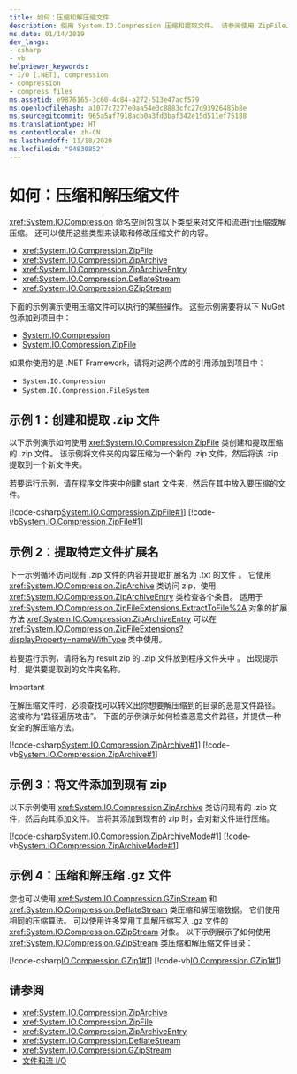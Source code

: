 ```yaml
---
title: 如何：压缩和解压缩文件
description: 使用 System.IO.Compression 压缩和提取文件。 请参阅使用 ZipFile、ZipArchive、ZipArchiveEntry、DeflateStream 和 GZipStream 的示例。
ms.date: 01/14/2019
dev_langs:
- csharp
- vb
helpviewer_keywords:
- I/O [.NET], compression
- compression
- compress files
ms.assetid: e9876165-3c60-4c84-a272-513e47acf579
ms.openlocfilehash: a1077c7277e0aa54e3c8883cfc27d93926485b8e
ms.sourcegitcommit: 965a5af7918acb0a3fd3baf342e15d511ef75188
ms.translationtype: HT
ms.contentlocale: zh-CN
ms.lasthandoff: 11/18/2020
ms.locfileid: "94830852"
---
```

# <a name="how-to-compress-and-extract-files"></a>如何：压缩和解压缩文件

<xref:System.IO.Compression> 命名空间包含以下类型来对文件和流进行压缩或解压缩。 还可以使用这些类型来读取和修改压缩文件的内容。

- <xref:System.IO.Compression.ZipFile>
- <xref:System.IO.Compression.ZipArchive>
- <xref:System.IO.Compression.ZipArchiveEntry>
- <xref:System.IO.Compression.DeflateStream>
- <xref:System.IO.Compression.GZipStream>

下面的示例演示使用压缩文件可以执行的某些操作。 这些示例需要将以下 NuGet 包添加到项目中：

- [System.IO.Compression](https://www.nuget.org/packages/System.IO.Compression)
- [System.IO.Compression.ZipFile](https://www.nuget.org/packages/System.IO.Compression.ZipFile)

如果你使用的是 .NET Framework，请将对这两个库的引用添加到项目中：

- `System.IO.Compression`
- `System.IO.Compression.FileSystem`

## <a name="example-1-create-and-extract-a-zip-file"></a>示例 1：创建和提取 .zip 文件

以下示例演示如何使用 <xref:System.IO.Compression.ZipFile> 类创建和提取压缩的 .zip 文件。 该示例将文件夹的内容压缩为一个新的 .zip 文件，然后将该 .zip 提取到一个新文件夹。

若要运行示例，请在程序文件夹中创建 start 文件夹，然后在其中放入要压缩的文件。

[!code-csharp[System.IO.Compression.ZipFile#1](../../../samples/snippets/csharp/VS_Snippets_CLR_System/system.io.compression.zipfile/cs/program1.cs#1)]
[!code-vb[System.IO.Compression.ZipFile#1](../../../samples/snippets/visualbasic/VS_Snippets_CLR_System/system.io.compression.zipfile/vb/program1.vb#1)]

## <a name="example-2-extract-specific-file-extensions"></a>示例 2：提取特定文件扩展名

下一示例循环访问现有 .zip 文件的内容并提取扩展名为 .txt 的文件 。 它使用 <xref:System.IO.Compression.ZipArchive> 类访问 zip，使用 <xref:System.IO.Compression.ZipArchiveEntry> 类检查各个条目。 适用于 <xref:System.IO.Compression.ZipFileExtensions.ExtractToFile%2A> 对象的扩展方法 <xref:System.IO.Compression.ZipArchiveEntry> 可以在 <xref:System.IO.Compression.ZipFileExtensions?displayProperty=nameWithType> 类中使用。

若要运行示例，请将名为 result.zip 的 .zip 文件放到程序文件夹中 。 出现提示时，提供要提取到的文件夹名称。

> [!IMPORTANT]
> 在解压缩文件时，必须查找可以转义出你想要解压缩到的目录的恶意文件路径。 这被称为“路径遍历攻击”。 下面的示例演示如何检查恶意文件路径，并提供一种安全的解压缩方法。

[!code-csharp[System.IO.Compression.ZipArchive#1](../../../samples/snippets/csharp/VS_Snippets_CLR_System/system.io.compression.ziparchive/cs/program1.cs#1)]
[!code-vb[System.IO.Compression.ZipArchive#1](../../../samples/snippets/visualbasic/VS_Snippets_CLR_System/system.io.compression.ziparchive/vb/program1.vb#1)]

## <a name="example-3-add-a-file-to-an-existing-zip"></a>示例 3：将文件添加到现有 zip

以下示例使用 <xref:System.IO.Compression.ZipArchive> 类访问现有的 .zip 文件，然后向其添加文件。 当将其添加到现有的 zip 时，会对新文件进行压缩。

[!code-csharp[System.IO.Compression.ZipArchiveMode#1](../../../samples/snippets/csharp/VS_Snippets_CLR_System/system.io.compression.ziparchivemode/cs/program1.cs#1)]
[!code-vb[System.IO.Compression.ZipArchiveMode#1](../../../samples/snippets/visualbasic/VS_Snippets_CLR_System/system.io.compression.ziparchivemode/vb/program1.vb#1)]

## <a name="example-4-compress-and-decompress-gz-files"></a>示例 4：压缩和解压缩 .gz 文件

您也可以使用 <xref:System.IO.Compression.GZipStream> 和 <xref:System.IO.Compression.DeflateStream> 类压缩和解压缩数据。 它们使用相同的压缩算法。 可以使用许多常用工具解压缩写入 .gz 文件的 <xref:System.IO.Compression.GZipStream> 对象。 以下示例展示了如何使用 <xref:System.IO.Compression.GZipStream> 类压缩和解压缩文件目录：

[!code-csharp[IO.Compression.GZip1#1](../../../samples/snippets/csharp/VS_Snippets_CLR/IO.Compression.GZip1/CS/gziptest.cs#1)]
[!code-vb[IO.Compression.GZip1#1](../../../samples/snippets/visualbasic/VS_Snippets_CLR/IO.Compression.GZip1/VB/gziptest.vb#1)]

## <a name="see-also"></a>请参阅

- <xref:System.IO.Compression.ZipArchive>  
- <xref:System.IO.Compression.ZipFile>  
- <xref:System.IO.Compression.ZipArchiveEntry>  
- <xref:System.IO.Compression.DeflateStream>  
- <xref:System.IO.Compression.GZipStream>  
- [文件和流 I/O](index.md)
